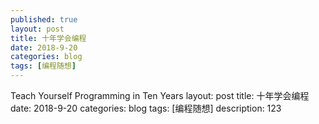 ```yaml
---
published: true
layout: post
title: 十年学会编程
date: 2018-9-20
categories: blog
tags: [编程随想]
---
```


Teach Yourself Programming in Ten Years
layout: post
title: 十年学会编程
date: 2018-9-20
categories: blog
tags: [编程随想]
description: 123













